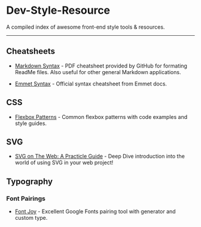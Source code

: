 # Dev-Style-Resource
A compiled index of awesome front-end style tools &amp; resources.

<hr/>

## Cheatsheets ##

* [Markdown Syntax](https://guides.github.com/pdfs/markdown-cheatsheet-online.pdf) - PDF cheatsheet provided by GitHub for formating ReadMe files. Also useful for other general Markdown applications.

* [Emmet Syntax](https://docs.emmet.io/cheat-sheet/) - Official syntax cheatsheet from Emmet docs.


## CSS ##

* [Flexbox Patterns](https://www.flexboxpatterns.com) - Common flexbox patterns with code examples and style guides.

## SVG ##
* [SVG on The Web: A Practicle Guide](https://svgontheweb.com) - Deep Dive introduction into the world of using SVG in your web project!


## Typography ##

### Font Pairings ###
* [Font Joy](https://fontjoy.com) - Excellent Google Fonts pairing tool with generator and custom type.
